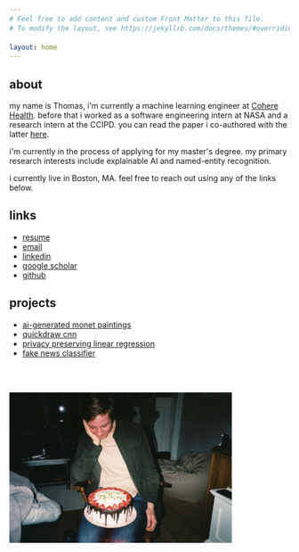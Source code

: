 ```yaml
---
# Feel free to add content and custom Front Matter to this file.
# To modify the layout, see https://jekyllrb.com/docs/themes/#overriding-theme-defaults

layout: home
---
```


## about
my name is Thomas, i'm currently a machine learning engineer at [Cohere Health](https://coherehealth.com/). before that i worked as a software engineering intern at NASA and a research intern at the CCIPD. you can read the paper i co-authored with the latter [here](https://jitc.bmj.com/content/9/Suppl_2/A44).

i'm currently in the process of applying for my master's degree. my primary research interests include explainable AI and named-entity recognition.

i currently live in Boston, MA. feel free to reach out using any of the links below.

## links
* [resume](assets/res5.pdf)
* [email](mailto:tjpatton1@gmail.com)
* [linkedin](https://www.linkedin.com/in/thomas-patton-281901152/)
* [google scholar](https://scholar.google.co.uk/citations?hl=en&user=Ksj2yQcAAAAJ)
* [github](https://github.com/thomaspttn)

## projects
* [ai-generated monet paintings](https://github.com/thomaspttn/dcgan)
* [quickdraw cnn](https://github.com/thomaspttn/quickdrawcnn)
* [privacy preserving linear regression](https://github.com/thomaspttn/privlinreg)
* [fake news classifier](https://github.com/thpthp1/NewsNeuralizer)



<br><br/>


<img src="assets/me.jpg" alt="drawing" width="400"/>
